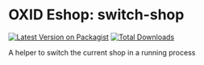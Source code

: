 # OXID Eshop: switch-shop
[![Latest Version on Packagist](https://img.shields.io/packagist/v/smileythane/lib-shop-switcher.svg?style=flat-square)](https://packagist.org/packages/smileythane/lib-shop-switcher)
[![Total Downloads](https://img.shields.io/packagist/dt/smileythane/lib-shop-switcher.svg?style=flat-square)](https://packagist.org/packages/smileythane/lib-shop-switcher)

A helper to switch the current shop in a running process
